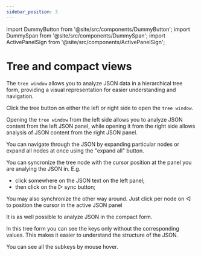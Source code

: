 ```yaml
---
sidebar_position: 3
---
```


import DummyButton from '@site/src/components/DummyButton';
import DummySpan from '@site/src/components/DummySpan';
import ActivePanelSign from '@site/src/components/ActivePanelSign';

# Tree and compact views

The `tree window` allows you to analyze JSON data in a hierarchical tree form,
providing a visual representation for easier understanding and navigation.

Click the <DummyButton>tree</DummyButton> button on either the left or right side to open the `tree window`.

Opening the `tree window` from the left side allows you to analyze JSON content from the left JSON panel,
while opening it from the right side allows analysis of JSON content from the right JSON panel.

You can navigate through the JSON by expanding particular nodes or expand all nodes at once using the "expand all" button.

<ActivePanelSign/>

You can syncronize the tree node with the cursor position at the panel you are analying the JSON in. E.g.

- click somewhere on the JSON text on the left panel;
- then click on the <DummyButton>▷ sync</DummyButton> button;

You may also synchronize the other way around. Just click per node on <DummySpan>◁</DummySpan> to position the cursor in the active JSON panel

It is as well possible to analyze JSON in the compact form.

In this tree form you can see the keys only without the corresponding values. This makes it easier to understand the structure of the JSON.

You can see all the subkeys by mouse hover.
